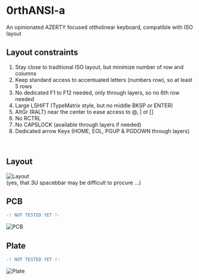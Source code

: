 # 0rthANSI-a
An opinionated AZERTY focused ottholinear keyboard, compatible with ISO layout 

## Layout constraints
1. Stay close to traditional ISO layout, but minimize number of row and columns
3. Keep standard access to accentuated letters (numbers row), so at least 5 rows
4. No dedicated F1 to F12 needed, only through layers, so no 6th row needed
5. Large LSHIFT (TypeMatrix style, but no middle BKSP or ENTER)
6. AltGr (RALT) near the center to ease access to @, | ot []
7. No RCTRL
8. No CAPSLOCK (available through layers if needed)
9. Dedicated arrow Keys (HOME, EOL, PGUP & PGDOWN through layers)
 
<br>

## Layout
 
![Layout](https://github.com/elric91/rISOtho/blob/main/images/layout.png)
<br>(yes, that 3U spacebbar may be difficult to procure ...)
          
## PCB
```diff
-! NOT TESTED YET !-
```
![PCB](https://github.com/elric91/rISOtho/blob/main/images/pcb.png)

## Plate
```diff
-! NOT TESTED YET !-
```
![Plate](https://github.com/elric91/rISOtho/blob/main/images/plate.png)
